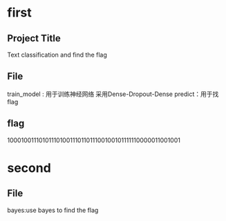 # first 
## Project Title
Text classification and find the flag
## File
train_model : 用于训练神经网络 采用Dense-Dropout-Dense
predict：用于找flag
## flag
10001001110101110100111011011100100101111110000011001001


# second
## File
bayes:use bayes to find the flag
